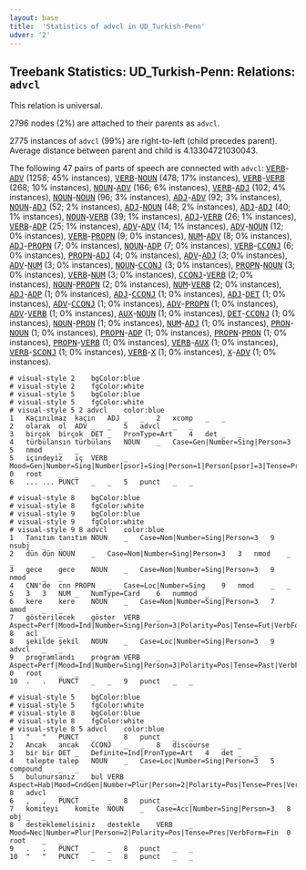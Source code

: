 ```yaml
---
layout: base
title:  'Statistics of advcl in UD_Turkish-Penn'
udver: '2'
---
```


## Treebank Statistics: UD_Turkish-Penn: Relations: `advcl`

This relation is universal.

2796 nodes (2%) are attached to their parents as `advcl`.

2775 instances of `advcl` (99%) are right-to-left (child precedes parent).
Average distance between parent and child is 4.13304721030043.

The following 47 pairs of parts of speech are connected with `advcl`: <tt><a href="tr_penn-pos-VERB.html">VERB</a></tt>-<tt><a href="tr_penn-pos-ADV.html">ADV</a></tt> (1258; 45% instances), <tt><a href="tr_penn-pos-VERB.html">VERB</a></tt>-<tt><a href="tr_penn-pos-NOUN.html">NOUN</a></tt> (478; 17% instances), <tt><a href="tr_penn-pos-VERB.html">VERB</a></tt>-<tt><a href="tr_penn-pos-VERB.html">VERB</a></tt> (268; 10% instances), <tt><a href="tr_penn-pos-NOUN.html">NOUN</a></tt>-<tt><a href="tr_penn-pos-ADV.html">ADV</a></tt> (166; 6% instances), <tt><a href="tr_penn-pos-VERB.html">VERB</a></tt>-<tt><a href="tr_penn-pos-ADJ.html">ADJ</a></tt> (102; 4% instances), <tt><a href="tr_penn-pos-NOUN.html">NOUN</a></tt>-<tt><a href="tr_penn-pos-NOUN.html">NOUN</a></tt> (96; 3% instances), <tt><a href="tr_penn-pos-ADJ.html">ADJ</a></tt>-<tt><a href="tr_penn-pos-ADV.html">ADV</a></tt> (92; 3% instances), <tt><a href="tr_penn-pos-NOUN.html">NOUN</a></tt>-<tt><a href="tr_penn-pos-ADJ.html">ADJ</a></tt> (52; 2% instances), <tt><a href="tr_penn-pos-ADJ.html">ADJ</a></tt>-<tt><a href="tr_penn-pos-NOUN.html">NOUN</a></tt> (48; 2% instances), <tt><a href="tr_penn-pos-ADJ.html">ADJ</a></tt>-<tt><a href="tr_penn-pos-ADJ.html">ADJ</a></tt> (40; 1% instances), <tt><a href="tr_penn-pos-NOUN.html">NOUN</a></tt>-<tt><a href="tr_penn-pos-VERB.html">VERB</a></tt> (39; 1% instances), <tt><a href="tr_penn-pos-ADJ.html">ADJ</a></tt>-<tt><a href="tr_penn-pos-VERB.html">VERB</a></tt> (26; 1% instances), <tt><a href="tr_penn-pos-VERB.html">VERB</a></tt>-<tt><a href="tr_penn-pos-ADP.html">ADP</a></tt> (25; 1% instances), <tt><a href="tr_penn-pos-ADV.html">ADV</a></tt>-<tt><a href="tr_penn-pos-ADV.html">ADV</a></tt> (14; 1% instances), <tt><a href="tr_penn-pos-ADV.html">ADV</a></tt>-<tt><a href="tr_penn-pos-NOUN.html">NOUN</a></tt> (12; 0% instances), <tt><a href="tr_penn-pos-VERB.html">VERB</a></tt>-<tt><a href="tr_penn-pos-PROPN.html">PROPN</a></tt> (9; 0% instances), <tt><a href="tr_penn-pos-NUM.html">NUM</a></tt>-<tt><a href="tr_penn-pos-ADV.html">ADV</a></tt> (8; 0% instances), <tt><a href="tr_penn-pos-ADJ.html">ADJ</a></tt>-<tt><a href="tr_penn-pos-PROPN.html">PROPN</a></tt> (7; 0% instances), <tt><a href="tr_penn-pos-NOUN.html">NOUN</a></tt>-<tt><a href="tr_penn-pos-ADP.html">ADP</a></tt> (7; 0% instances), <tt><a href="tr_penn-pos-VERB.html">VERB</a></tt>-<tt><a href="tr_penn-pos-CCONJ.html">CCONJ</a></tt> (6; 0% instances), <tt><a href="tr_penn-pos-PROPN.html">PROPN</a></tt>-<tt><a href="tr_penn-pos-ADJ.html">ADJ</a></tt> (4; 0% instances), <tt><a href="tr_penn-pos-ADV.html">ADV</a></tt>-<tt><a href="tr_penn-pos-ADJ.html">ADJ</a></tt> (3; 0% instances), <tt><a href="tr_penn-pos-ADV.html">ADV</a></tt>-<tt><a href="tr_penn-pos-NUM.html">NUM</a></tt> (3; 0% instances), <tt><a href="tr_penn-pos-NOUN.html">NOUN</a></tt>-<tt><a href="tr_penn-pos-CCONJ.html">CCONJ</a></tt> (3; 0% instances), <tt><a href="tr_penn-pos-PROPN.html">PROPN</a></tt>-<tt><a href="tr_penn-pos-NOUN.html">NOUN</a></tt> (3; 0% instances), <tt><a href="tr_penn-pos-VERB.html">VERB</a></tt>-<tt><a href="tr_penn-pos-NUM.html">NUM</a></tt> (3; 0% instances), <tt><a href="tr_penn-pos-CCONJ.html">CCONJ</a></tt>-<tt><a href="tr_penn-pos-VERB.html">VERB</a></tt> (2; 0% instances), <tt><a href="tr_penn-pos-NOUN.html">NOUN</a></tt>-<tt><a href="tr_penn-pos-PROPN.html">PROPN</a></tt> (2; 0% instances), <tt><a href="tr_penn-pos-NUM.html">NUM</a></tt>-<tt><a href="tr_penn-pos-VERB.html">VERB</a></tt> (2; 0% instances), <tt><a href="tr_penn-pos-ADJ.html">ADJ</a></tt>-<tt><a href="tr_penn-pos-ADP.html">ADP</a></tt> (1; 0% instances), <tt><a href="tr_penn-pos-ADJ.html">ADJ</a></tt>-<tt><a href="tr_penn-pos-CCONJ.html">CCONJ</a></tt> (1; 0% instances), <tt><a href="tr_penn-pos-ADJ.html">ADJ</a></tt>-<tt><a href="tr_penn-pos-DET.html">DET</a></tt> (1; 0% instances), <tt><a href="tr_penn-pos-ADV.html">ADV</a></tt>-<tt><a href="tr_penn-pos-CCONJ.html">CCONJ</a></tt> (1; 0% instances), <tt><a href="tr_penn-pos-ADV.html">ADV</a></tt>-<tt><a href="tr_penn-pos-PROPN.html">PROPN</a></tt> (1; 0% instances), <tt><a href="tr_penn-pos-ADV.html">ADV</a></tt>-<tt><a href="tr_penn-pos-VERB.html">VERB</a></tt> (1; 0% instances), <tt><a href="tr_penn-pos-AUX.html">AUX</a></tt>-<tt><a href="tr_penn-pos-NOUN.html">NOUN</a></tt> (1; 0% instances), <tt><a href="tr_penn-pos-DET.html">DET</a></tt>-<tt><a href="tr_penn-pos-CCONJ.html">CCONJ</a></tt> (1; 0% instances), <tt><a href="tr_penn-pos-NOUN.html">NOUN</a></tt>-<tt><a href="tr_penn-pos-PRON.html">PRON</a></tt> (1; 0% instances), <tt><a href="tr_penn-pos-NUM.html">NUM</a></tt>-<tt><a href="tr_penn-pos-ADJ.html">ADJ</a></tt> (1; 0% instances), <tt><a href="tr_penn-pos-PRON.html">PRON</a></tt>-<tt><a href="tr_penn-pos-NOUN.html">NOUN</a></tt> (1; 0% instances), <tt><a href="tr_penn-pos-PROPN.html">PROPN</a></tt>-<tt><a href="tr_penn-pos-ADP.html">ADP</a></tt> (1; 0% instances), <tt><a href="tr_penn-pos-PROPN.html">PROPN</a></tt>-<tt><a href="tr_penn-pos-PRON.html">PRON</a></tt> (1; 0% instances), <tt><a href="tr_penn-pos-PROPN.html">PROPN</a></tt>-<tt><a href="tr_penn-pos-VERB.html">VERB</a></tt> (1; 0% instances), <tt><a href="tr_penn-pos-VERB.html">VERB</a></tt>-<tt><a href="tr_penn-pos-AUX.html">AUX</a></tt> (1; 0% instances), <tt><a href="tr_penn-pos-VERB.html">VERB</a></tt>-<tt><a href="tr_penn-pos-SCONJ.html">SCONJ</a></tt> (1; 0% instances), <tt><a href="tr_penn-pos-VERB.html">VERB</a></tt>-<tt><a href="tr_penn-pos-X.html">X</a></tt> (1; 0% instances), <tt><a href="tr_penn-pos-X.html">X</a></tt>-<tt><a href="tr_penn-pos-ADV.html">ADV</a></tt> (1; 0% instances).


~~~ conllu
# visual-style 2	bgColor:blue
# visual-style 2	fgColor:white
# visual-style 5	bgColor:blue
# visual-style 5	fgColor:white
# visual-style 5 2 advcl	color:blue
1	Kaçınılmaz	kaçın	ADJ	_	_	2	xcomp	_	_
2	olarak	ol	ADV	_	_	5	advcl	_	_
3	birçok	birçok	DET	_	PronType=Art	4	det	_	_
4	türbülansın	türbülans	NOUN	_	Case=Gen|Number=Sing|Person=3	5	nmod	_	_
5	içindeyiz	iç	VERB	_	Mood=Gen|Number=Sing|Number[psor]=Sing|Person=1|Person[psor]=3|Tense=Pres|VerbForm=Fin	0	root	_	_
6	...	...	PUNCT	_	_	5	punct	_	_

~~~


~~~ conllu
# visual-style 8	bgColor:blue
# visual-style 8	fgColor:white
# visual-style 9	bgColor:blue
# visual-style 9	fgColor:white
# visual-style 9 8 advcl	color:blue
1	Tanıtım	tanıtım	NOUN	_	Case=Nom|Number=Sing|Person=3	9	nsubj	_	_
2	dün	dün	NOUN	_	Case=Nom|Number=Sing|Person=3	3	nmod	_	_
3	gece	gece	NOUN	_	Case=Nom|Number=Sing|Person=3	9	nmod	_	_
4	CNN'de	cnn	PROPN	_	Case=Loc|Number=Sing	9	nmod	_	_
5	3	3	NUM	_	NumType=Card	6	nummod	_	_
6	kere	kere	NOUN	_	Case=Nom|Number=Sing|Person=3	7	amod	_	_
7	gösterilecek	göster	VERB	_	Aspect=Perf|Mood=Ind|Number=Sing|Person=3|Polarity=Pos|Tense=Fut|VerbForm=Fin|Voice=Pass	8	acl	_	_
8	şekilde	şekil	NOUN	_	Case=Loc|Number=Sing|Person=3	9	advcl	_	_
9	programlandı	program	VERB	_	Aspect=Perf|Mood=Ind|Number=Sing|Person=3|Polarity=Pos|Tense=Past|VerbForm=Fin	0	root	_	_
10	.	.	PUNCT	_	_	9	punct	_	_

~~~


~~~ conllu
# visual-style 5	bgColor:blue
# visual-style 5	fgColor:white
# visual-style 8	bgColor:blue
# visual-style 8	fgColor:white
# visual-style 8 5 advcl	color:blue
1	"	"	PUNCT	_	_	8	punct	_	_
2	Ancak	ancak	CCONJ	_	_	8	discourse	_	_
3	bir	bir	DET	_	Definite=Ind|PronType=Art	4	det	_	_
4	talepte	talep	NOUN	_	Case=Loc|Number=Sing|Person=3	5	compound	_	_
5	bulunursanız	bul	VERB	_	Aspect=Hab|Mood=CndGen|Number=Plur|Person=2|Polarity=Pos|Tense=Pres|VerbForm=Fin|Voice=Pass	8	advcl	_	_
6	,	,	PUNCT	_	_	8	punct	_	_
7	komiteyi	komite	NOUN	_	Case=Acc|Number=Sing|Person=3	8	obj	_	_
8	desteklemelisiniz	destekle	VERB	_	Mood=Nec|Number=Plur|Person=2|Polarity=Pos|Tense=Pres|VerbForm=Fin	0	root	_	_
9	.	.	PUNCT	_	_	8	punct	_	_
10	"	"	PUNCT	_	_	8	punct	_	_

~~~


